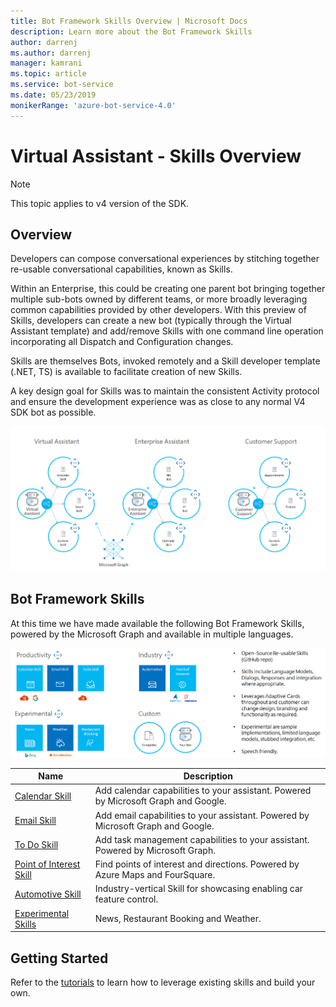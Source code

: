```yaml
---
title: Bot Framework Skills Overview | Microsoft Docs
description: Learn more about the Bot Framework Skills
author: darrenj
ms.author: darrenj
manager: kamrani
ms.topic: article
ms.service: bot-service
ms.date: 05/23/2019
monikerRange: 'azure-bot-service-4.0'
---
```


# Virtual Assistant - Skills Overview

> [!NOTE]
> This topic applies to v4 version of the SDK. 

## Overview

Developers can compose conversational experiences by stitching together re-usable conversational capabilities, known as Skills.

Within an Enterprise, this could be creating one parent bot bringing together multiple sub-bots owned by different teams, or more broadly leveraging common capabilities provided by other developers. With this preview of Skills, developers can create a new bot (typically through the Virtual Assistant template) and add/remove Skills with one command line operation incorporating all Dispatch and Configuration changes.     

Skills are themselves Bots, invoked remotely and a Skill developer template (.NET, TS) is available to facilitate creation of new Skills.

A key design goal for Skills was to maintain the consistent Activity protocol and ensure the development experience was as close to any normal V4 SDK bot as possible. 

![Skills Scenarios](./media/enterprise-template/skills-scenarios.png)

## Bot Framework Skills

At this time we have made available the following Bot Framework Skills, powered by the Microsoft Graph and available in multiple languages.

![Skills Scenarios](./media/enterprise-template/skills-at-build.png)

| Name | Description |
| ---- | ----------- |
|[Calendar Skill](https://aka.ms/bfcalendarskill)|Add calendar capabilities to your assistant. Powered by Microsoft Graph and Google.|
|[Email Skill](https://aka.ms/bfemailskill)|Add email capabilities to your assistant. Powered by Microsoft Graph and Google.|
|[To Do Skill](https://aka.ms/bftodoskill)|Add task management capabilities to your assistant. Powered by Microsoft Graph.|
|[Point of Interest Skill](https://aka.ms/bfpoiskill)|Find points of interest and directions. Powered by Azure Maps and FourSquare.|
|[Automotive Skill](https://aka.ms/bfautoskill)|Industry-vertical Skill for showcasing enabling car feature control.|
|[Experimental Skills](https://aka.ms/bfexperimentalskills)|News, Restaurant Booking and Weather.|

## Getting Started

Refer to the [tutorials](https://aka.ms/bfstutorials) to learn how to leverage existing skills and build your own.
